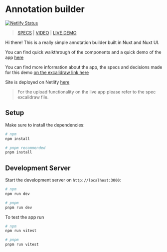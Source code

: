 # Annotation builder

[![Netlify Status](https://api.netlify.com/api/v1/badges/d21102a1-f3a8-463b-ad09-0b9c097f9db3/deploy-status)](https://app.netlify.com/projects/annotation-builder/deploys)

> [SPECS](https://excalidraw.com/#json=ZYwBG9g9s1oaamYBTMMZF,XDZADeahjRLzYpLuRiOtXg) | [VIDEO](https://youtu.be/CM2M0-x7eP0) | [LIVE DEMO](annotation-builder.netlify.app)

Hi there! This is a really simple annotation builder built in Nuxt and Nuxt UI.

You can find quick walkthrough of the components and a quick demo of the app [here](https://youtu.be/CM2M0-x7eP0)

You can find more information about the app, the specs and decisions made for this demo [on the excalidraw link here](https://excalidraw.com/#json=ZYwBG9g9s1oaamYBTMMZF,XDZADeahjRLzYpLuRiOtXg)

Site is deployed on Netlify [here](annotation-builder.netlify.app)

> For the upload functionality on the live app please refer to the spec excalidraw file.

## Setup

Make sure to install the dependencies:

```bash
# npm
npm install

# pnpm recommended
pnpm install
```

## Development Server

Start the development server on `http://localhost:3000`:

```bash
# npm
npm run dev

# pnpm
pnpm run dev
```

To test the app run

```bash
# npm
npm run vitest

# pnpm
pnpm run vitest
```
